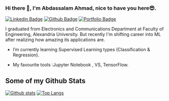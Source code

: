 ### Hi there 👋, I'm Abdassalam Ahmad, nice to have you here:sunglasses:.

<!--


- 🔭 I’m currently working on ...

- 👯 I’m looking to collaborate on ...
- 🤔 I’m looking for help with ...
- 💬 Ask me about ...
- 📫 How to reach me: ...
- 😄 Pronouns: ...
- ⚡ Fun fact: ...
-->



[![Linkedin Badge](https://img.shields.io/badge/-AbdassalamAhmad-0072b1?style=flat&logo=Linkedin&logoColor=white&link=https://www.linkedin.com/in/Abdassalam-Ahmad/)](https://www.linkedin.com/in/Abdassalam-Ahmad/) [![Github Badge](https://img.shields.io/badge/-AbdassalamAhmad-grey?style=flat&logo=github&logoColor=white&link=https://github.com/AbdassalamAhmad/)](https://www.github.com/AbdassalamAhmad/) [![Portfolio Badge](https://img.shields.io/badge/portfolio-web-blue?style=flat&link=https://abdassalamahmad.github.io/)](https://abdassalamahmad.github.io/) <p align='left'>I graduated from Electronics and Communications Department at Faculty of Engineering, Alexandria University. 
But recently I'm shifting career into ML after realizing how amazing its applications are.</p> 


- I’m currently learning Supervised Learning types (Classification & Regression).

- My favourite tools :Jupyter Notebook , VS, TensorFlow.



## Some of my Github Stats
<!--<p align=left> <img src=https://komarev.com/ghpvc/?username=AbdassalamAhmad alt=AbdassalamAhmad /> </p>-->

[![Github stats](https://github-readme-stats.vercel.app/api?username=AbdassalamAhmad&show_icons=true&include_all_commits=true)](https://github.com/AbdassalamAhmad/github-readme-stats)
[![Top Langs](https://github-readme-stats.vercel.app/api/top-langs/?username=AbdassalamAhmad&layout=compact)](https://github.com/AbdassalamAhmad/github-readme-stats)
